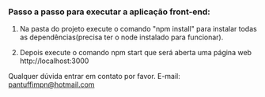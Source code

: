 ### Passo a passo para executar a aplicação front-end:

1. Na pasta do projeto execute o comando "npm install" para instalar todas as dependências(precisa ter o node instalado para funcionar).

2. Depois execute o comando npm start que será aberta uma página web http://localhost:3000

Qualquer dúvida entrar em contato por favor.
E-mail: pantuffimpn@hotmail.com
